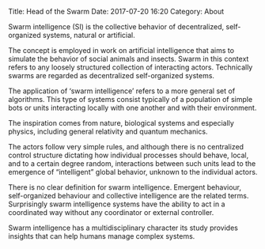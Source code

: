 Title: Head of the Swarm
Date: 2017-07-20 16:20
Category: About

Swarm intelligence (SI) is the collective behavior of decentralized, self-organized systems, natural or artificial.

The concept is employed in work on artificial intelligence that aims to simulate the behavior of social animals and insects. Swarm in this context refers to any loosely structured collection of interacting actors. Technically swarms are regarded as decentralized self-organized systems.

The application of ‘swarm intelligence’ refers to a more general set of algorithms. This type of systems consist typically of a population of simple bots or units interacting locally with one another and with their environment.

The inspiration comes from nature, biological systems and especially physics, including general relativity and quantum mechanics.

The actors follow very simple rules, and although there is no centralized control structure dictating how individual processes should behave, local, and to a certain degree random, interactions between such units lead to the emergence of “intelligent” global behavior, unknown to the individual actors.

There is no clear definition for swarm intelligence. Emergent behaviour, self-organized behaviour and collective intelligence are the related terms. Surprisingly swarm intelligence systems have the ability to act in a coordinated way without any coordinator or external controller.


Swarm intelligence has a multidisciplinary character its study provides insights that can help humans manage complex systems.